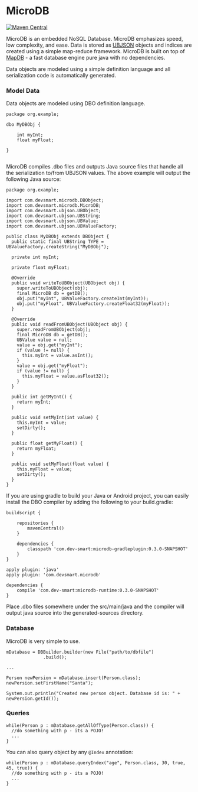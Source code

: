 # MicroDB #

[![Maven Central](https://maven-badges.herokuapp.com/maven-central/com.dev-smart/microdb-runtime/badge.svg)](https://maven-badges.herokuapp.com/maven-central/com.dev-smart/microdb-runtime)

MicroDB is an embedded NoSQL Database. MicroDB emphasizes speed, low complexity, and ease.
Data is stored as [UBJSON](http://ubjson.org/) objects and indices are created using a simple map-reduce framework.
MicroDB is built on top of [MapDB](http://mapdb.org/) - a fast database engine pure java with no dependencies.

Data objects are modeled using a simple definition language and all serialization code is automatically generated.

### Model Data ###

Data objects are modeled using DBO definition language.

```
package org.example;

dbo MyDBObj {

    int myInt;
    float myFloat;

}


```
MicroDB compiles .dbo files and outputs Java source files that handle all the serialization to/from
UBJSON values. The above example will output the following Java source:

```
package org.example;

import com.devsmart.microdb.DBObject;
import com.devsmart.microdb.MicroDB;
import com.devsmart.ubjson.UBObject;
import com.devsmart.ubjson.UBString;
import com.devsmart.ubjson.UBValue;
import com.devsmart.ubjson.UBValueFactory;

public class MyDBObj extends DBObject {
  public static final UBString TYPE = UBValueFactory.createString("MyDBObj");

  private int myInt;

  private float myFloat;

  @Override
  public void writeToUBObject(UBObject obj) {
    super.writeToUBObject(obj);
    final MicroDB db = getDB();
    obj.put("myInt", UBValueFactory.createInt(myInt));
    obj.put("myFloat", UBValueFactory.createFloat32(myFloat));
  }

  @Override
  public void readFromUBObject(UBObject obj) {
    super.readFromUBObject(obj);
    final MicroDB db = getDB();
    UBValue value = null;
    value = obj.get("myInt");
    if (value != null) {
      this.myInt = value.asInt();
    }
    value = obj.get("myFloat");
    if (value != null) {
      this.myFloat = value.asFloat32();
    }
  }

  public int getMyInt() {
    return myInt;
  }

  public void setMyInt(int value) {
    this.myInt = value;
    setDirty();
  }

  public float getMyFloat() {
    return myFloat;
  }

  public void setMyFloat(float value) {
    this.myFloat = value;
    setDirty();
  }
}
```

If you are using gradle to build your Java or Android project, you can easily install the
DBO compiler by adding the following to your build.gradle:

```
buildscript {

    repositories {
        mavenCentral()
    }

    dependencies {
        classpath 'com.dev-smart:microdb-gradleplugin:0.3.0-SNAPSHOT'
    }
}

apply plugin: 'java'
apply plugin: 'com.devsmart.microdb'

dependencies {
    compile 'com.dev-smart:microdb-runtime:0.3.0-SNAPSHOT'
}
```
Place .dbo files somewhere under the src/main/java and the compiler will output java source
into the generated-sources directory.

### Database ###

MicroDB is very simple to use. 
```
mDatabase = DBBuilder.builder(new File("path/to/dbfile")
              .build();

...

Person newPersion = mDatabase.insert(Person.class);
newPersion.setFirstName("Santa");

System.out.println("Created new person object. Database id is: " + newPersion.getId());

```

### Queries ###

```
while(Person p : mDatabase.getAllOfType(Person.class)) {
  //do something with p - its a POJO!
  ...
}
```

You can also query object by any `@Index` annotation:

```
while(Person p : mDatabase.queryIndex("age", Person.class, 30, true, 45, true)) {
  //do something with p - its a POJO!
  ...
}
```
